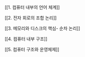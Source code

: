   

[[1. 컴퓨터 내부의 언어 체계]]

[[2. 전자 회로의 조합 논리]]

[[3. 메모리와 디스크의 핵심- 순차 논리]]

[[4. 컴퓨터 내부 구조]]

[[5. 컴퓨터 구조와 운영체제]]